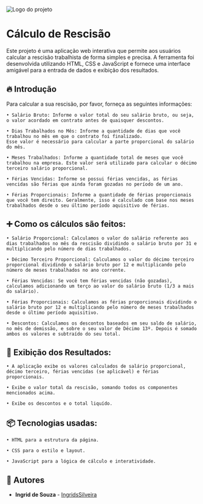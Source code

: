 ![Logo do projeto]("")

# Cálculo de Rescisão

Este projeto é uma aplicação web interativa que permite aos usuários calcular a rescisão trabalhista de forma simples e precisa. A ferramenta foi desenvolvida utilizando HTML, CSS e JavaScript e fornece uma interface amigável para a entrada de dados e exibição dos resultados.

## 🔥 Introdução
Para calcular a sua rescisão, por favor, forneça as seguintes informações:

    • Salário Bruto: Informe o valor total do seu salário bruto, ou seja, o valor acordado em contrato antes de quaisquer descontos.

    • Dias Trabalhados no Mês: Informe a quantidade de dias que você trabalhou no mês em que o contrato foi finalizado.
    Esse valor é necessário para calcular a parte proporcional do salário do mês.

    • Meses Trabalhados: Informe a quantidade total de meses que você trabalhou na empresa. Este valor será utilizado para calcular o décimo terceiro salário proporcional.

    • Férias Vencidas: Informe se possui férias vencidas, as férias vencidas são férias que ainda foram gozadas no período de um ano.

    • Férias Proporcionais: Informe a quantidade de férias proporcionais que você tem direito. Geralmente, isso é calculado com base nos meses trabalhados desde o seu último período aquisitivo de férias.

## ➕ Como os cálculos são feitos: 

    • Salário Proporcional: Calculamos o valor do salário referente aos dias trabalhados no mês da rescisão dividindo o salário bruto por 31 e multiplicando pelo número de dias trabalhados.

    • Décimo Terceiro Proporcional: Calculamos o valor do décimo terceiro proporcional dividindo o salário bruto por 12 e multiplicando pelo número de meses trabalhados no ano corrente.

    • Férias Vencidas: Se você tem férias vencidas (não gozadas), calculamos adicionando um terço ao valor do salário bruto (1/3 a mais do salário).

    • Férias Proporcionais: Calculamos as férias proporcionais dividindo o salário bruto por 12 e multiplicando pelo número de meses trabalhados desde o último período aquisitivo.

    • Descontos: Calculamos os descontos baseados em seu saldo de salário, no mês de demissão, e sobre o seu valor de Décimo 13º. Depois é somado ambos os valores e subtraído do seu total.

## 👀 Exibição dos Resultados:

    • A aplicação exibe os valores calculados de salário proporcional, décimo terceiro, férias vencidas (se aplicável) e férias proporcionais.

    • Exibe o valor total da rescisão, somando todos os componentes mencionados acima.

    • Exibe os descontos e o total liquído.

## 📦 Tecnologias usadas:
    • HTML para a estrutura da página.

    • CSS para o estilo e layout.

    • JavaScript para a lógica de cálculo e interatividade.
## 👷 Autores

* **Ingrid de Souza** - [IngridsSilveira](https://github.com/IngridsSilveira)